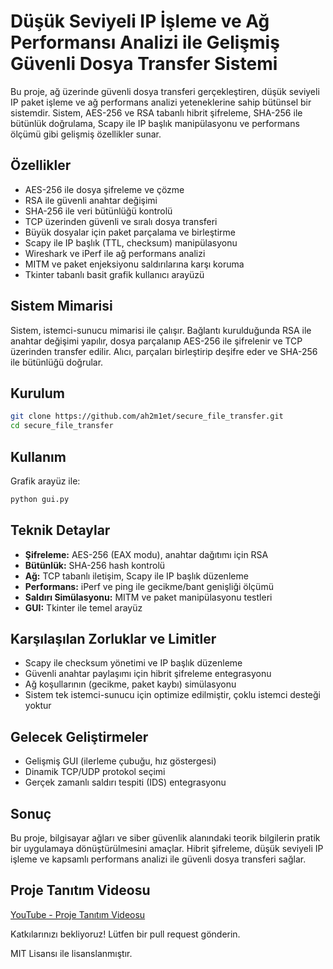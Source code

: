 # Düşük Seviyeli IP İşleme ve Ağ Performansı Analizi ile Gelişmiş Güvenli Dosya Transfer Sistemi

Bu proje, ağ üzerinde güvenli dosya transferi gerçekleştiren, düşük seviyeli IP paket işleme ve ağ performans analizi yeteneklerine sahip bütünsel bir sistemdir. Sistem, AES-256 ve RSA tabanlı hibrit şifreleme, SHA-256 ile bütünlük doğrulama, Scapy ile IP başlık manipülasyonu ve performans ölçümü gibi gelişmiş özellikler sunar.

## Özellikler

- AES-256 ile dosya şifreleme ve çözme
- RSA ile güvenli anahtar değişimi
- SHA-256 ile veri bütünlüğü kontrolü
- TCP üzerinden güvenli ve sıralı dosya transferi
- Büyük dosyalar için paket parçalama ve birleştirme
- Scapy ile IP başlık (TTL, checksum) manipülasyonu
- Wireshark ve iPerf ile ağ performans analizi
- MITM ve paket enjeksiyonu saldırılarına karşı koruma
- Tkinter tabanlı basit grafik kullanıcı arayüzü

## Sistem Mimarisi

Sistem, istemci-sunucu mimarisi ile çalışır. Bağlantı kurulduğunda RSA ile anahtar değişimi yapılır, dosya parçalanıp AES-256 ile şifrelenir ve TCP üzerinden transfer edilir. Alıcı, parçaları birleştirip deşifre eder ve SHA-256 ile bütünlüğü doğrular.

## Kurulum

```bash
git clone https://github.com/ah2m1et/secure_file_transfer.git
cd secure_file_transfer
```

## Kullanım

Grafik arayüz ile:

```bash
python gui.py
```

## Teknik Detaylar

- **Şifreleme:** AES-256 (EAX modu), anahtar dağıtımı için RSA
- **Bütünlük:** SHA-256 hash kontrolü
- **Ağ:** TCP tabanlı iletişim, Scapy ile IP başlık düzenleme
- **Performans:** iPerf ve ping ile gecikme/bant genişliği ölçümü
- **Saldırı Simülasyonu:** MITM ve paket manipülasyonu testleri
- **GUI:** Tkinter ile temel arayüz

## Karşılaşılan Zorluklar ve Limitler

- Scapy ile checksum yönetimi ve IP başlık düzenleme
- Güvenli anahtar paylaşımı için hibrit şifreleme entegrasyonu
- Ağ koşullarının (gecikme, paket kaybı) simülasyonu
- Sistem tek istemci-sunucu için optimize edilmiştir, çoklu istemci desteği yoktur

## Gelecek Geliştirmeler

- Gelişmiş GUI (ilerleme çubuğu, hız göstergesi)
- Dinamik TCP/UDP protokol seçimi
- Gerçek zamanlı saldırı tespiti (IDS) entegrasyonu

## Sonuç

Bu proje, bilgisayar ağları ve siber güvenlik alanındaki teorik bilgilerin pratik bir uygulamaya dönüştürülmesini amaçlar. Hibrit şifreleme, düşük seviyeli IP işleme ve kapsamlı performans analizi ile güvenli dosya transferi sağlar.

## Proje Tanıtım Videosu

[YouTube - Proje Tanıtım Videosu](https://youtu.be/aRP4iPs8mjo)


Katkılarınızı bekliyoruz! Lütfen bir pull request gönderin.

MIT Lisansı ile lisanslanmıştır.
